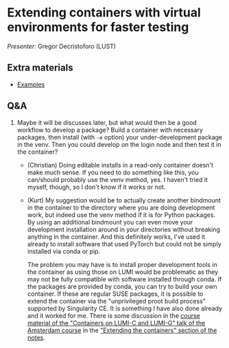# Extending containers with virtual environments for faster testing

*Presenter:* Gregor Decristoforo (LUST)

## Extra materials

-   [Examples](https://github.com/Lumi-supercomputer/Getting_Started_with_AI_workshop/tree/main/07_Extending_containers_with_virtual_environments_for_faster_testing)


## Q&A

1.  Maybe it will be discusses later, but what would then be a good workflow to develop a package? Build a container with necessary packages, then install (with `-e` option) your under-development package in the venv. Then you could develop on the login node and then test it in the container?

    -   (Christian) Doing editable installs in a read-only container doesn't make much sense. If you need to do something like this, you can/should probably use the venv method, yes. I haven't tried it myself, though, so I don't know if it works or not.


    -   (Kurt) My suggestion would be to actually create another bindmount in the container to the directory where you are doing development work, but indeed use the venv method if it is for Python packages. By using an additional bindmount you can even move your development installation around in your directories without breaking anything in the container. And this definitely works, I've used it already to install software that used PyTorch but could not be simply installed via conda or pip.

        The problem you may have is to install proper development tools in the container as using those on LUMI would be problematic
        as they may not be fully compatible with software installed through conda. If the packages are provided by conda, you can 
        try to build your own container. If these are regular SUSE packages, it is possible to extend the container via
        the "unprivileged proot build process" supported by Singularity CE. It is something I have also done already and 
        it worked for me. There is some discussion in the 
        [course material of the "Containers on LUMI-C and LUMI-G" talk of the Amsterdam course]()
        in the ["Extending the containers" section of the notes](https://lumi-supercomputer.github.io/LUMI-training-materials/2day-20240502/09_Containers/#extending-the-containers).
    
